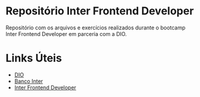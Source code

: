 # Repositório Inter Frontend Developer

Repositório com os arquivos e exercícios realizados durante o bootcamp Inter Frontend Developer em parceria com a DIO.

# Links Úteis

- [DIO](https://www.dio.me)
- [Banco Inter](https://www.bancointer.com.br)
- [Inter Frontend Developer](https://web.dio.me/track/inter-frontend-developer?tab=path)
